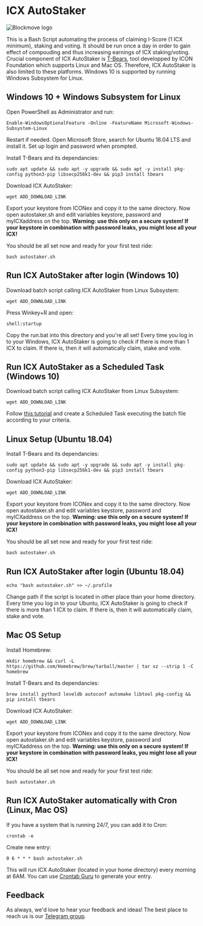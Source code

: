 # ICX AutoStaker
![Blockmove logo](https://i.imgur.com/eMSxYRR.png)

This is a Bash Script automating the process of claiming I-Score (1 ICX minimum), staking and voting. It should be run once a day in order to gain effect of compouding and thus increasing earnings of ICX staking/voting.
Crucial component of ICX AutoStaker is [T-Bears](https://github.com/icon-project/t-bears), tool developped by ICON Foundation which supports Linux and Mac OS. Therefore, ICX AutoStaker is also limited to these platforms. Windows 10 is supported by running Windows Subsystem for Linux.

## Windows 10 + Windows Subsystem for Linux
Open PowerShell as Administrator and run:
```
Enable-WindowsOptionalFeature -Online -FeatureName Microsoft-Windows-Subsystem-Linux
```
Restart if needed.
Open Microsoft Store, search for Ubuntu 18.04 LTS and install it. Set up login and password when prompted.

Install T-Bears and its dependancies:
```
sudo apt update && sudo apt -y upgrade && sudo apt -y install pkg-config python3-pip libsecp256k1-dev && pip3 install tbears
```
Download ICX AutoStaker:
```
wget ADD_DOWNLOAD_LINK
```
Export your keystore from ICONex and copy it to the same directory. Now open autostaker.sh and edit variables keystore, password and myICXaddress on the top. **Warning: use this only on a secure system! If your keystore in combination with password leaks, you might lose all your ICX!**

You should be all set now and ready for your first test ride:
```
bash autostaker.sh
```

## Run ICX AutoStaker after login (Windows 10)
Download batch script calling ICX AutoStaker from Linux Subsystem:
```
wget ADD_DOWNLOAD_LINK
```
Press Winkey+R and open:
```
shell:startup
```
Copy the run.bat into this directory and you're all set! Every time you log in to your Windows, ICX AutoStaker is going to check if there is more than 1 ICX to claim. If there is, then it will automatically claim, stake and vote.

## Run ICX AutoStaker as a Scheduled Task (Windows 10)
Download batch script calling ICX AutoStaker from Linux Subsystem:
```
wget ADD_DOWNLOAD_LINK
```
Follow [this tutorial](https://www.technipages.com/scheduled-task-windows) and create a Scheduled Task executing the batch file according to your criteria.

## Linux Setup (Ubuntu 18.04)
Install T-Bears and its dependancies:
```
sudo apt update && sudo apt -y upgrade && sudo apt -y install pkg-config python3-pip libsecp256k1-dev && pip3 install tbears
```
Download ICX AutoStaker:
```
wget ADD_DOWNLOAD_LINK
```
Export your keystore from ICONex and copy it to the same directory. Now open autostaker.sh and edit variables keystore, password and myICXaddress on the top. **Warning: use this only on a secure system! If your keystore in combination with password leaks, you might lose all your ICX!**

You should be all set now and ready for your first test ride:
```
bash autostaker.sh
```

## Run ICX AutoStaker after login (Ubuntu 18.04)
```
echo "bash autostaker.sh" >> ~/.profile
```
Change path if the script is located in other place than your home directory.
Every time you log in to your Ubuntu, ICX AutoStaker is going to check if there is more than 1 ICX to claim. If there is, then it will automatically claim, stake and vote.

## Mac OS Setup
Install Homebrew:
```
mkdir homebrew && curl -L https://github.com/Homebrew/brew/tarball/master | tar xz --strip 1 -C homebrew
```
Install T-Bears and its dependancies:
```
brew install python3 leveldb autoconf automake libtool pkg-config && pip install tbears
```
Download ICX AutoStaker:
```
wget ADD_DOWNLOAD_LINK
```
Export your keystore from ICONex and copy it to the same directory. Now open autostaker.sh and edit variables keystore, password and myICXaddress on the top. **Warning: use this only on a secure system! If your keystore in combination with password leaks, you might lose all your ICX!**

You should be all set now and ready for your first test ride:
```
bash autostaker.sh
```

## Run ICX AutoStaker automatically with Cron (Linux, Mac OS)
If you have a system that is running 24/7, you can add it to Cron:
```
crontab -e
```
Create new entry:
```
0 6 * * * bash autostaker.sh
```
This will run ICX AutoStaker (located in your home directory) every morning at 6AM. You can use [Crontab Guru](https://crontab.guru) to generate your entry.

## Feedback
As always, we'd love to hear your feedback and ideas! The best place to reach us is our [Telegram group](https://t.me/blockmove).
